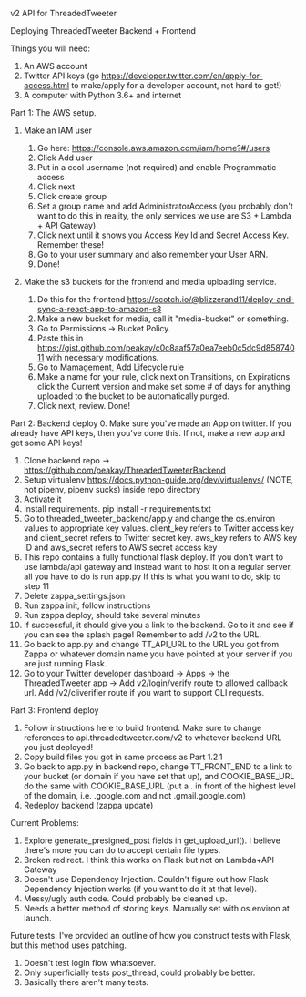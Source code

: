 v2 API for ThreadedTweeter

Deploying ThreadedTweeter Backend + Frontend

Things you will need:
1. An AWS account
2. Twitter API keys (go https://developer.twitter.com/en/apply-for-access.html to make/apply for a developer account, not hard to get!)
2. A computer with Python 3.6+ and internet

Part 1: The AWS setup.
1. Make an IAM user 
	1. Go here: https://console.aws.amazon.com/iam/home?#/users
	2. Click Add user
	3. Put in a cool username (not required) and enable Programmatic access
	4. Click next
	5. Click create group
	6. Set a group name and add AdministratorAccess (you probably don't want to do this in reality, the only services we use are S3 + Lambda + API Gateway)
	7. Click next until it shows you Access Key Id and Secret Access Key. Remember these!
	8. Go to your user summary and also remember your User ARN.
	9. Done!
 
2. Make the s3 buckets for the frontend and media uploading service.
	1. Do this for the frontend https://scotch.io/@blizzerand11/deploy-and-sync-a-react-app-to-amazon-s3
	2. Make a new bucket for media, call it "media-bucket" or something. 
	3. Go to Permissions -> Bucket Policy.
	4. Paste this in https://gist.github.com/peakay/c0c8aaf57a0ea7eeb0c5dc9d85874011 with necessary modifications.
	5. Go to Mamagement, Add Lifecycle rule
	6. Make a name for your rule, click next on Transitions, on Expirations click the Current version and make set some # of days for anything uploaded to the bucket to be automatically purged.
	7. Click next, review. Done!

Part 2: Backend deploy
0. Make sure you've made an App on twitter. If you already have API keys, then you've done this. If not, make a new app and get some API keys!
1. Clone backend repo -> https://github.com/peakay/ThreadedTweeterBackend
2. Setup virtualenv https://docs.python-guide.org/dev/virtualenvs/ (NOTE, not pipenv, pipenv sucks) inside repo directory
3. Activate it
4. Install requirements. pip install -r requirements.txt
5. Go to threaded_tweeter_backend/app.y and change the os.environ values to appropriate key values. client_key refers to Twitter access key and client_secret refers to Twitter secret key. aws_key refers to AWS key ID and aws_secret refers to AWS secret access key
6. This repo contains a fully functional flask deploy. If you don't want to use lambda/api gateway and instead want to host it on a regular server, all you have to do is run app.py If this is what you want to do, skip to step 11
7. Delete zappa_settings.json 
8. Run zappa init, follow instructions
9. Run zappa deploy, should take several minutes
10. If successful, it should give you a link to the backend. Go to it and see if you can see the splash page! Remember to add /v2 to the URL. 
11. Go back to app.py and change TT_API_URL to the URL you got from Zappa or whatever domain name you have pointed at your server if you are just running Flask.
12. Go to your Twitter developer dashboard -> Apps -> the ThreadedTweeter app -> Add v2/login/verify route to allowed callback url. Add /v2/cliverifier route if you want to support CLI requests. 

Part 3: Frontend deploy
1. Follow instructions here to build frontend. Make sure to change references to api.threadedtweeter.com/v2 to whatever backend URL you just deployed! 
2. Copy build files you got in same process as Part 1.2.1
3. Go back to app.py in backend repo, change TT_FRONT_END to a link to your bucket (or domain if you have set that up), and COOKIE_BASE_URL do the same with COOKIE_BASE_URL (put a . in front of the highest level of the domain, i.e. .google.com and not .gmail.google.com)
4. Redeploy backend (zappa update)


Current Problems:
1. Explore generate_presigned_post fields in get_upload_url(). I believe there's more you can do to accept certain file types.
2. Broken redirect. I think this works on Flask but not on Lambda+API Gateway
3. Doesn't use Dependency Injection. Couldn't figure out how Flask Dependency Injection works (if you want to do it at that level).
4. Messy/ugly auth code. Could probably be cleaned up. 
5. Needs a better method of storing keys. Manually set with os.environ at launch.


Future tests:
I've provided an outline of how you construct tests with Flask, but this method uses patching. 
1. Doesn't test login flow whatsoever. 
2. Only superficially tests post_thread, could probably be better.
3. Basically there aren't many tests.
